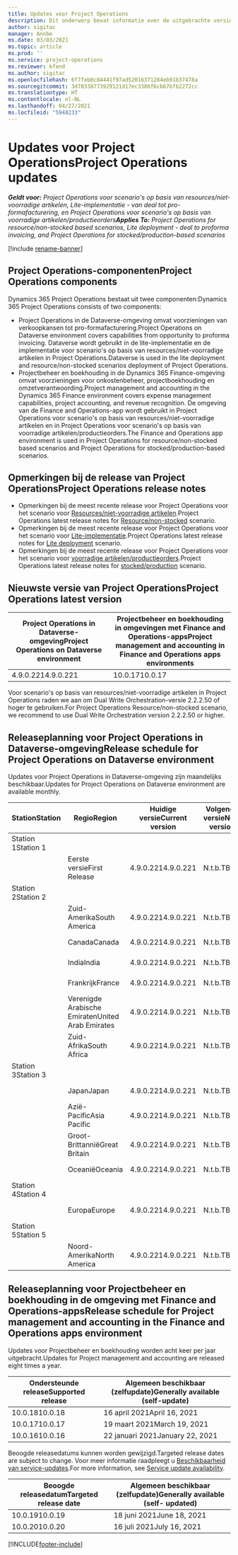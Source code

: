```yaml
---
title: Updates voor Project Operations
description: Dit onderwerp bevat informatie over de uitgebrachte versies van Dynamics 365 Project Operations.
author: sigitac
manager: Annbe
ms.date: 03/03/2021
ms.topic: article
ms.prod: ''
ms.service: project-operations
ms.reviewer: kfend
ms.author: sigitac
ms.openlocfilehash: 6f7feb8c84441f97ad52016371284eb91b37478a
ms.sourcegitcommit: 3d78338773929121d17ec3386f6cb67bfb2272cc
ms.translationtype: HT
ms.contentlocale: nl-NL
ms.lasthandoff: 04/27/2021
ms.locfileid: "5948233"
---
```

# <a name="project-operations-updates"></a><span data-ttu-id="cca3c-103">Updates voor Project Operations</span><span class="sxs-lookup"><span data-stu-id="cca3c-103">Project Operations updates</span></span>

<span data-ttu-id="cca3c-104">_**Geldt voor:** Project Operations voor scenario's op basis van resources/niet-voorradige artikelen, Lite-implementatie - van deal tot pro-formafacturering, en Project Operations voor scenario's op basis van voorradige artikelen/productieorders_</span><span class="sxs-lookup"><span data-stu-id="cca3c-104">_**Applies To:** Project Operations for resource/non-stocked based scenarios, Lite deployment - deal to proforma invoicing, and Project Operations for stocked/production-based scenarios_</span></span>

[!include [rename-banner](~/includes/cc-data-platform-banner.md)]

## <a name="project-operations-components"></a><span data-ttu-id="cca3c-105">Project Operations-componenten</span><span class="sxs-lookup"><span data-stu-id="cca3c-105">Project Operations components</span></span>

<span data-ttu-id="cca3c-106">Dynamics 365 Project Operations bestaat uit twee componenten:</span><span class="sxs-lookup"><span data-stu-id="cca3c-106">Dynamics 365 Project Operations consists of two components:</span></span>

- <span data-ttu-id="cca3c-107">Project Operations in de Dataverse-omgeving omvat voorzieningen van verkoopkansen tot pro-formafacturering.</span><span class="sxs-lookup"><span data-stu-id="cca3c-107">Project Operations on Dataverse environment covers capabilities from opportunity to proforma invoicing.</span></span> <span data-ttu-id="cca3c-108">Dataverse wordt gebruikt in de lite-implementatie en de implementatie voor scenario's op basis van resources/niet-voorradige artikelen in Project Operations.</span><span class="sxs-lookup"><span data-stu-id="cca3c-108">Dataverse is used in the lite deployment and resource/non-stocked scenarios deployment of Project Operations.</span></span>
- <span data-ttu-id="cca3c-109">Projectbeheer en boekhouding in de Dynamics 365 Finance-omgeving omvat voorzieningen voor onkostenbeheer, projectboekhouding en omzetverantwoording.</span><span class="sxs-lookup"><span data-stu-id="cca3c-109">Project management and accounting in the Dynamics 365 Finance environment covers expense management capabilities, project accounting, and revenue recognition.</span></span> <span data-ttu-id="cca3c-110">De omgeving van de Finance and Operations-app wordt gebruikt in Project Operations voor scenario's op basis van resources/niet-voorradige artikelen en in Project Operations voor scenario's op basis van voorradige artikelen/productieorders.</span><span class="sxs-lookup"><span data-stu-id="cca3c-110">The Finance and Operations app environment is used in Project Operations for resource/non-stocked based scenarios and Project Operations for stocked/production-based scenarios.</span></span>

## <a name="project-operations-release-notes"></a><span data-ttu-id="cca3c-111">Opmerkingen bij de release van Project Operations</span><span class="sxs-lookup"><span data-stu-id="cca3c-111">Project Operations release notes</span></span>
- <span data-ttu-id="cca3c-112">Opmerkingen bij de meest recente release voor Project Operations voor het scenario voor [Resources/niet-voorradige artikelen](whats-new-apr-2021-resource-based.md).</span><span class="sxs-lookup"><span data-stu-id="cca3c-112">Project Operations latest release notes for [Resource/non-stocked](whats-new-apr-2021-resource-based.md) scenario.</span></span>
- <span data-ttu-id="cca3c-113">Opmerkingen bij de meest recente release voor Project Operations voor het scenario voor [Lite-implementatie](../pro/whats-new/whats-new-apr-2021-lite.md).</span><span class="sxs-lookup"><span data-stu-id="cca3c-113">Project Operations latest release notes for [Lite deployment](../pro/whats-new/whats-new-apr-2021-lite.md) scenario.</span></span>
- <span data-ttu-id="cca3c-114">Opmerkingen bij de meest recente release voor Project Operations voor het scenario voor [voorradige artikelen/productieorders](../prod-pma/whats-new/whats-new-mar-2021-stocked.md).</span><span class="sxs-lookup"><span data-stu-id="cca3c-114">Project Operations latest release notes for [stocked/production](../prod-pma/whats-new/whats-new-mar-2021-stocked.md) scenario.</span></span>

## <a name="project-operations-latest-version"></a><span data-ttu-id="cca3c-115">Nieuwste versie van Project Operations</span><span class="sxs-lookup"><span data-stu-id="cca3c-115">Project Operations latest version</span></span>

| <span data-ttu-id="cca3c-116">Project Operations in Dataverse-omgeving</span><span class="sxs-lookup"><span data-stu-id="cca3c-116">Project Operations on Dataverse environment</span></span> | <span data-ttu-id="cca3c-117">Projectbeheer en boekhouding in omgevingen met Finance and Operations-apps</span><span class="sxs-lookup"><span data-stu-id="cca3c-117">Project management and accounting in Finance and Operations apps environments</span></span> | 
| --- | --- |
| <span data-ttu-id="cca3c-118">4.9.0.221</span><span class="sxs-lookup"><span data-stu-id="cca3c-118">4.9.0.221</span></span> | <span data-ttu-id="cca3c-119">10.0.17</span><span class="sxs-lookup"><span data-stu-id="cca3c-119">10.0.17</span></span> |

<span data-ttu-id="cca3c-120">Voor scenario's op basis van resources/niet-voorradige artikelen in Project Operations raden we aan om Dual Write Orchestration-versie 2.2.2.50 of hoger te gebruiken.</span><span class="sxs-lookup"><span data-stu-id="cca3c-120">For Project Operations Resource/non-stocked scenario, we recommend to use Dual Write Orchestration version 2.2.2.50 or higher.</span></span>

## <a name="release-schedule-for-project-operations-on-dataverse-environment"></a><span data-ttu-id="cca3c-121">Releaseplanning voor Project Operations in Dataverse-omgeving</span><span class="sxs-lookup"><span data-stu-id="cca3c-121">Release schedule for Project Operations on Dataverse environment</span></span>

<span data-ttu-id="cca3c-122">Updates voor Project Operations in Dataverse-omgeving zijn maandelijks beschikbaar.</span><span class="sxs-lookup"><span data-stu-id="cca3c-122">Updates for Project Operations on Dataverse environment are available monthly.</span></span> 

| <span data-ttu-id="cca3c-123">Station</span><span class="sxs-lookup"><span data-stu-id="cca3c-123">Station</span></span>   | <span data-ttu-id="cca3c-124">Regio</span><span class="sxs-lookup"><span data-stu-id="cca3c-124">Region</span></span>        | <span data-ttu-id="cca3c-125">Huidige versie</span><span class="sxs-lookup"><span data-stu-id="cca3c-125">Current version</span></span> | <span data-ttu-id="cca3c-126">Volgende versie</span><span class="sxs-lookup"><span data-stu-id="cca3c-126">Next version</span></span> | <span data-ttu-id="cca3c-127">Algemeen beschikbaar</span><span class="sxs-lookup"><span data-stu-id="cca3c-127">Generally available</span></span> |
|-----------|---------------|-----------------|--------------|---------------------|
| <span data-ttu-id="cca3c-128">Station 1</span><span class="sxs-lookup"><span data-stu-id="cca3c-128">Station 1</span></span> |   &nbsp;      |    &nbsp;       | &nbsp;       |      &nbsp;         |
|   &nbsp;  | <span data-ttu-id="cca3c-129">Eerste versie</span><span class="sxs-lookup"><span data-stu-id="cca3c-129">First Release</span></span> |  <span data-ttu-id="cca3c-130">4.9.0.221</span><span class="sxs-lookup"><span data-stu-id="cca3c-130">4.9.0.221</span></span>       | <span data-ttu-id="cca3c-131">N.t.b.</span><span class="sxs-lookup"><span data-stu-id="cca3c-131">TBD</span></span>     | <span data-ttu-id="cca3c-132">30-apr-21</span><span class="sxs-lookup"><span data-stu-id="cca3c-132">30-Apr-21</span></span>           |
| <span data-ttu-id="cca3c-133">Station 2</span><span class="sxs-lookup"><span data-stu-id="cca3c-133">Station 2</span></span> |   &nbsp;      |    &nbsp;       | &nbsp;       |      &nbsp;         |
|   &nbsp;  | <span data-ttu-id="cca3c-134">Zuid-Amerika</span><span class="sxs-lookup"><span data-stu-id="cca3c-134">South America</span></span> |  <span data-ttu-id="cca3c-135">4.9.0.221</span><span class="sxs-lookup"><span data-stu-id="cca3c-135">4.9.0.221</span></span>       | <span data-ttu-id="cca3c-136">N.t.b.</span><span class="sxs-lookup"><span data-stu-id="cca3c-136">TBD</span></span>     | <span data-ttu-id="cca3c-137">30-apr-21</span><span class="sxs-lookup"><span data-stu-id="cca3c-137">30-Apr-21</span></span>           |
|    &nbsp; | <span data-ttu-id="cca3c-138">Canada</span><span class="sxs-lookup"><span data-stu-id="cca3c-138">Canada</span></span>        |  <span data-ttu-id="cca3c-139">4.9.0.221</span><span class="sxs-lookup"><span data-stu-id="cca3c-139">4.9.0.221</span></span>       | <span data-ttu-id="cca3c-140">N.t.b.</span><span class="sxs-lookup"><span data-stu-id="cca3c-140">TBD</span></span>     | <span data-ttu-id="cca3c-141">30-apr-21</span><span class="sxs-lookup"><span data-stu-id="cca3c-141">30-Apr-21</span></span>           |
|   &nbsp;  | <span data-ttu-id="cca3c-142">India</span><span class="sxs-lookup"><span data-stu-id="cca3c-142">India</span></span>         |  <span data-ttu-id="cca3c-143">4.9.0.221</span><span class="sxs-lookup"><span data-stu-id="cca3c-143">4.9.0.221</span></span>       | <span data-ttu-id="cca3c-144">N.t.b.</span><span class="sxs-lookup"><span data-stu-id="cca3c-144">TBD</span></span>     | <span data-ttu-id="cca3c-145">30-apr-21</span><span class="sxs-lookup"><span data-stu-id="cca3c-145">30-Apr-21</span></span>           |
|   &nbsp;  | <span data-ttu-id="cca3c-146">Frankrijk</span><span class="sxs-lookup"><span data-stu-id="cca3c-146">France</span></span>         |  <span data-ttu-id="cca3c-147">4.9.0.221</span><span class="sxs-lookup"><span data-stu-id="cca3c-147">4.9.0.221</span></span>       | <span data-ttu-id="cca3c-148">N.t.b.</span><span class="sxs-lookup"><span data-stu-id="cca3c-148">TBD</span></span>     | <span data-ttu-id="cca3c-149">30-apr-21</span><span class="sxs-lookup"><span data-stu-id="cca3c-149">30-Apr-21</span></span>           |
|   &nbsp;  | <span data-ttu-id="cca3c-150">Verenigde Arabische Emiraten</span><span class="sxs-lookup"><span data-stu-id="cca3c-150">United Arab Emirates</span></span>         |  <span data-ttu-id="cca3c-151">4.9.0.221</span><span class="sxs-lookup"><span data-stu-id="cca3c-151">4.9.0.221</span></span>       | <span data-ttu-id="cca3c-152">N.t.b.</span><span class="sxs-lookup"><span data-stu-id="cca3c-152">TBD</span></span>     | <span data-ttu-id="cca3c-153">30-apr-21</span><span class="sxs-lookup"><span data-stu-id="cca3c-153">30-Apr-21</span></span>           |
|   &nbsp;  | <span data-ttu-id="cca3c-154">Zuid-Afrika</span><span class="sxs-lookup"><span data-stu-id="cca3c-154">South Africa</span></span>         |  <span data-ttu-id="cca3c-155">4.9.0.221</span><span class="sxs-lookup"><span data-stu-id="cca3c-155">4.9.0.221</span></span>       | <span data-ttu-id="cca3c-156">N.t.b.</span><span class="sxs-lookup"><span data-stu-id="cca3c-156">TBD</span></span>     | <span data-ttu-id="cca3c-157">30-apr-21</span><span class="sxs-lookup"><span data-stu-id="cca3c-157">30-Apr-21</span></span>           |
| <span data-ttu-id="cca3c-158">Station 3</span><span class="sxs-lookup"><span data-stu-id="cca3c-158">Station 3</span></span>  |      &nbsp;   |     &nbsp;      |     &nbsp;   |      &nbsp;         |
|   &nbsp;  | <span data-ttu-id="cca3c-159">Japan</span><span class="sxs-lookup"><span data-stu-id="cca3c-159">Japan</span></span>         |  <span data-ttu-id="cca3c-160">4.9.0.221</span><span class="sxs-lookup"><span data-stu-id="cca3c-160">4.9.0.221</span></span>       | <span data-ttu-id="cca3c-161">N.t.b.</span><span class="sxs-lookup"><span data-stu-id="cca3c-161">TBD</span></span>     | <span data-ttu-id="cca3c-162">07-mei-21</span><span class="sxs-lookup"><span data-stu-id="cca3c-162">07-May-21</span></span>           |
|   &nbsp;  | <span data-ttu-id="cca3c-163">Azië-Pacific</span><span class="sxs-lookup"><span data-stu-id="cca3c-163">Asia Pacific</span></span>  |  <span data-ttu-id="cca3c-164">4.9.0.221</span><span class="sxs-lookup"><span data-stu-id="cca3c-164">4.9.0.221</span></span>       | <span data-ttu-id="cca3c-165">N.t.b.</span><span class="sxs-lookup"><span data-stu-id="cca3c-165">TBD</span></span>     | <span data-ttu-id="cca3c-166">07-mei-21</span><span class="sxs-lookup"><span data-stu-id="cca3c-166">07-May-21</span></span>           |
|   &nbsp;  | <span data-ttu-id="cca3c-167">Groot-Brittannië</span><span class="sxs-lookup"><span data-stu-id="cca3c-167">Great Britain</span></span> |  <span data-ttu-id="cca3c-168">4.9.0.221</span><span class="sxs-lookup"><span data-stu-id="cca3c-168">4.9.0.221</span></span>       | <span data-ttu-id="cca3c-169">N.t.b.</span><span class="sxs-lookup"><span data-stu-id="cca3c-169">TBD</span></span>     | <span data-ttu-id="cca3c-170">07-mei-21</span><span class="sxs-lookup"><span data-stu-id="cca3c-170">07-May-21</span></span>           |
|   &nbsp;  | <span data-ttu-id="cca3c-171">Oceanië</span><span class="sxs-lookup"><span data-stu-id="cca3c-171">Oceania</span></span>       |  <span data-ttu-id="cca3c-172">4.9.0.221</span><span class="sxs-lookup"><span data-stu-id="cca3c-172">4.9.0.221</span></span>       | <span data-ttu-id="cca3c-173">N.t.b.</span><span class="sxs-lookup"><span data-stu-id="cca3c-173">TBD</span></span>     | <span data-ttu-id="cca3c-174">07-mei-21</span><span class="sxs-lookup"><span data-stu-id="cca3c-174">07-May-21</span></span>           |
| <span data-ttu-id="cca3c-175">Station 4</span><span class="sxs-lookup"><span data-stu-id="cca3c-175">Station 4</span></span> |     &nbsp;    |     &nbsp;      |     &nbsp;   |      &nbsp;         |
|   &nbsp;  | <span data-ttu-id="cca3c-176">Europa</span><span class="sxs-lookup"><span data-stu-id="cca3c-176">Europe</span></span>        |  <span data-ttu-id="cca3c-177">4.9.0.221</span><span class="sxs-lookup"><span data-stu-id="cca3c-177">4.9.0.221</span></span>       | <span data-ttu-id="cca3c-178">N.t.b.</span><span class="sxs-lookup"><span data-stu-id="cca3c-178">TBD</span></span>     | <span data-ttu-id="cca3c-179">14-mei-21</span><span class="sxs-lookup"><span data-stu-id="cca3c-179">14-May-21</span></span>           |
| <span data-ttu-id="cca3c-180">Station 5</span><span class="sxs-lookup"><span data-stu-id="cca3c-180">Station 5</span></span> |     &nbsp;    |     &nbsp;      |     &nbsp;   |      &nbsp;         |
|   &nbsp;  | <span data-ttu-id="cca3c-181">Noord-Amerika</span><span class="sxs-lookup"><span data-stu-id="cca3c-181">North America</span></span> |  <span data-ttu-id="cca3c-182">4.9.0.221</span><span class="sxs-lookup"><span data-stu-id="cca3c-182">4.9.0.221</span></span>       | <span data-ttu-id="cca3c-183">N.t.b.</span><span class="sxs-lookup"><span data-stu-id="cca3c-183">TBD</span></span>     | <span data-ttu-id="cca3c-184">21-mei-21</span><span class="sxs-lookup"><span data-stu-id="cca3c-184">21-May-21</span></span>           |

## <a name="release-schedule-for-project-management-and-accounting-in-the-finance-and-operations-apps-environment"></a><span data-ttu-id="cca3c-185">Releaseplanning voor Projectbeheer en boekhouding in de omgeving met Finance and Operations-apps</span><span class="sxs-lookup"><span data-stu-id="cca3c-185">Release schedule for Project management and accounting in the Finance and Operations apps environment</span></span>

<span data-ttu-id="cca3c-186">Updates voor Projectbeheer en boekhouding worden acht keer per jaar uitgebracht.</span><span class="sxs-lookup"><span data-stu-id="cca3c-186">Updates for Project management and accounting are released eight times a year.</span></span>

| <span data-ttu-id="cca3c-187">Ondersteunde release</span><span class="sxs-lookup"><span data-stu-id="cca3c-187">Supported release</span></span> | <span data-ttu-id="cca3c-188">Algemeen beschikbaar (zelfupdate)</span><span class="sxs-lookup"><span data-stu-id="cca3c-188">Generally available (self-update)</span></span> |
| --- | --- |
| <span data-ttu-id="cca3c-189">10.0.18</span><span class="sxs-lookup"><span data-stu-id="cca3c-189">10.0.18</span></span> | <span data-ttu-id="cca3c-190">16 april 2021</span><span class="sxs-lookup"><span data-stu-id="cca3c-190">April 16, 2021</span></span> |
| <span data-ttu-id="cca3c-191">10.0.17</span><span class="sxs-lookup"><span data-stu-id="cca3c-191">10.0.17</span></span> | <span data-ttu-id="cca3c-192">19 maart 2021</span><span class="sxs-lookup"><span data-stu-id="cca3c-192">March 19, 2021</span></span> |
| <span data-ttu-id="cca3c-193">10.0.16</span><span class="sxs-lookup"><span data-stu-id="cca3c-193">10.0.16</span></span> | <span data-ttu-id="cca3c-194">22 januari 2021</span><span class="sxs-lookup"><span data-stu-id="cca3c-194">January 22, 2021</span></span> |


<span data-ttu-id="cca3c-195">Beoogde releasedatums kunnen worden gewijzigd.</span><span class="sxs-lookup"><span data-stu-id="cca3c-195">Targeted release dates are subject to change.</span></span> <span data-ttu-id="cca3c-196">Voor meer informatie raadpleegt u [Beschikbaarheid van service-updates](/dynamics365/fin-ops-core/fin-ops/get-started/public-preview-releases?toc=%2fdynamics365%2ffinance%2ftoc.json).</span><span class="sxs-lookup"><span data-stu-id="cca3c-196">For more information, see [Service update availability](/dynamics365/fin-ops-core/fin-ops/get-started/public-preview-releases?toc=%2fdynamics365%2ffinance%2ftoc.json).</span></span>

| <span data-ttu-id="cca3c-197">Beoogde releasedatum</span><span class="sxs-lookup"><span data-stu-id="cca3c-197">Targeted release date</span></span> | <span data-ttu-id="cca3c-198">Algemeen beschikbaar (zelfupdate)</span><span class="sxs-lookup"><span data-stu-id="cca3c-198">Generally available (self- updated)</span></span> |
| --- | --- |
| <span data-ttu-id="cca3c-199">10.0.19</span><span class="sxs-lookup"><span data-stu-id="cca3c-199">10.0.19</span></span> | <span data-ttu-id="cca3c-200">18 juni 2021</span><span class="sxs-lookup"><span data-stu-id="cca3c-200">June 18, 2021</span></span> |
| <span data-ttu-id="cca3c-201">10.0.20</span><span class="sxs-lookup"><span data-stu-id="cca3c-201">10.0.20</span></span> | <span data-ttu-id="cca3c-202">16 juli 2021</span><span class="sxs-lookup"><span data-stu-id="cca3c-202">July 16, 2021</span></span> |


[!INCLUDE[footer-include](../includes/footer-banner.md)]